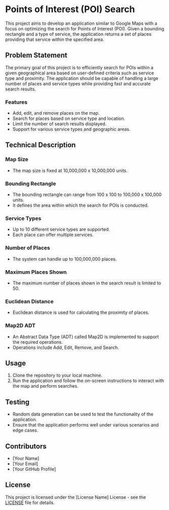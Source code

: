 # Points of Interest (POI) Search

This project aims to develop an application similar to Google Maps with a focus on optimizing the search for Points of Interest (POI). Given a bounding rectangle and a type of service, the application returns a set of places providing that service within the specified area.

## Problem Statement

The primary goal of this project is to efficiently search for POIs within a given geographical area based on user-defined criteria such as service type and proximity. The application should be capable of handling a large number of places and service types while providing fast and accurate search results.

### Features

- Add, edit, and remove places on the map.
- Search for places based on service type and location.
- Limit the number of search results displayed.
- Support for various service types and geographic areas.

## Technical Description

### Map Size
- The map size is fixed at 10,000,000 x 10,000,000 units.

### Bounding Rectangle
- The bounding rectangle can range from 100 x 100 to 100,000 x 100,000 units.
- It defines the area within which the search for POIs is conducted.

### Service Types
- Up to 10 different service types are supported.
- Each place can offer multiple services.

### Number of Places
- The system can handle up to 100,000,000 places.

### Maximum Places Shown
- The maximum number of places shown in the search result is limited to 50.

### Euclidean Distance
- Euclidean distance is used for calculating the proximity of places.

### Map2D ADT
- An Abstract Data Type (ADT) called Map2D is implemented to support the required operations.
- Operations include Add, Edit, Remove, and Search.

## Usage

1. Clone the repository to your local machine.
2. Run the application and follow the on-screen instructions to interact with the map and perform searches.

## Testing

- Random data generation can be used to test the functionality of the application.
- Ensure that the application performs well under various scenarios and edge cases.

## Contributors

- [Your Name]
- [Your Email]
- [Your GitHub Profile]

## License

This project is licensed under the [License Name] License - see the [LICENSE](LICENSE) file for details.
